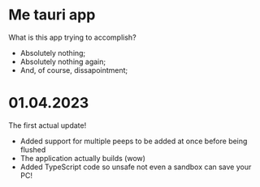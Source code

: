 # Me tauri app

What is this app trying to accomplish?

- Absolutely nothing;
- Absolutely nothing again;
- And, of course, dissapointment;

# 01.04.2023
The first actual update!

- Added support for multiple peeps to be added at once before being flushed
- The application actually builds (wow)
- Added TypeScript code so unsafe not even a sandbox can save your PC!
